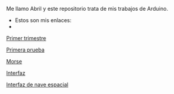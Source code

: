Me llamo Abril y este repositorio trata de mis trabajos de Arduino.

- Estos son mis enlaces:
- 
[Primer trimestre](https://github.com/jjksimp/1er-trimestre)

[Primera prueba](https://github.com/jjksimp/arduino/blob/main/primera%20prueba.md)

[Morse](https://github.com/jjksimp/arduino/blob/main/morse_3_abril_vitas.ino)

[Interfaz](https://github.com/jjksimp/arduino/blob/main/interfaz.md)

[Interfaz de nave espacial](https://github.com/jjksimp/arduino/blob/main/interfaz_de_nave_espacial1.ino)
